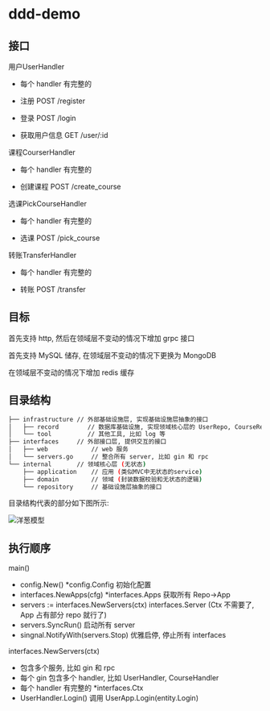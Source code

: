 # ddd-demo

## 接口

用户UserHandler
* 每个 handler 有完整的 

* 注册 POST /register
* 登录 POST /login
* 获取用户信息 GET /user/:id

课程CourserHandler
* 每个 handler 有完整的 

* 创建课程 POST /create_course

选课PickCourseHandler
* 每个 handler 有完整的 

* 选课 POST /pick_course

转账TransferHandler
* 每个 handler 有完整的 

* 转账 POST /transfer

## 目标

首先支持 http, 然后在领域层不变动的情况下增加 grpc 接口

首先支持 MySQL 储存, 在领域层不变动的情况下更换为 MongoDB

在领域层不变动的情况下增加 redis 缓存

## 目录结构

```bash
├── infrastructure // 外部基础设施层, 实现基础设施层抽象的接口
│   ├── record        // 数据库基础设施, 实现领域核心层的 UserRepo, CourseRepo 等接口
│   └── tool          // 其他工具, 比如 log 等
├── interfaces     // 外部接口层, 提供交互的接口
│   ├── web            // web 服务
│   └── servers.go     // 整合所有 server, 比如 gin 和 rpc
└── internal       // 领域核心层 (无状态)
    ├── application    // 应用 (类似MVC中无状态的service)
    ├── domain         // 领域 (封装数据校验和无状态的逻辑)
    └── repository     // 基础设施层抽象的接口
```

目录结构代表的部分如下图所示:

![洋葱模型](https://markdown-1304103443.cos.ap-guangzhou.myqcloud.com/2022-02-0420221111220700.png)

## 执行顺序

main()

* config.New() *config.Config 初始化配置
* interfaces.NewApps(cfg) *interfaces.Apps 获取所有 Repo->App
* servers := interfaces.NewServers(ctx) interfaces.Server (Ctx 不需要了, App 占有部分 repo 就行了)
* servers.SyncRun() 启动所有 server
* singnal.NotifyWith(servers.Stop) 优雅启停, 停止所有 interfaces

interfaces.NewServers(ctx)

* 包含多个服务, 比如 gin 和 rpc
* 每个 gin 包含多个 handler, 比如 UserHandler, CourseHandler
* 每个 handler 有完整的 *interfaces.Ctx
* UserHandler.Login() 调用 UserApp.Login(entity.Login)